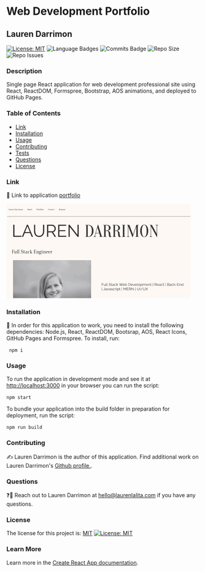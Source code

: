 # Web Development Portfolio
## Lauren Darrimon
[![License: MIT](https://img.shields.io/badge/License-MIT-yellow?style=for-the-badge&logo=appveyor)](https://opensource.org/licenses/MIT) ![Language Badges](https://img.shields.io/github/languages/top/laurenDarrimon/portfolio?style=for-the-badge&logo=appveyor) ![Commits Badge](https://img.shields.io/github/last-commit/laurenDarrimon/portfolio?style=for-the-badge&logo=appveyor) ![Repo Size](https://img.shields.io/github/repo-size/laurenDarrimon/portfolio?style=for-the-badge&logo=appveyor) ![Repo Issues](https://img.shields.io/github/issues/laurenDarrimon/portfolio?style=for-the-badge&logo=appveyor)
    
### Description
Single page React application for web development professional site using React, ReactDOM, Formspree, Bootstrap, AOS animations, and deployed to GitHub Pages. 

### Table of Contents

* [Link](#link)
* [Installation](#installation)
* [Usage](#usage)
* [Contributing](#contributing)
* [Tests](#tests)
* [Questions](#questions)
* [License](#license)


### Link 
🔗 
Link to application [portfolio](https://laurendarrimon.github.io/portfolio/)

![Gif of React portfolio site](public/assets/images/portfolio.gif)


### Installation
🔧
In order for this application to work, you need to install the following dependencies: Node.js, React, ReactDOM, Bootsrap, AOS, React Icons, GitHub Pages and Formspree. To install, run: 

~~~
 npm i 
~~~


### Usage 
To run the application in development mode and see it at [http://localhost:3000](http://localhost:3000) in your browser you can run the script: 

~~~
npm start 
~~~

To bundle your application into the build folder in preparation for deployment, run the script: 

~~~
npm run build 
~~~


### Contributing 
✍️ 
Lauren Darrimon is the author of this application. Find additional work on Lauren Darrimon's [Github profile.](http://github.com/laurenDarrimon).


### Questions
❓💌
Reach out to Lauren Darrimon at hello@laurenlalita.com if you have any questions. 

### License
The license for this project is: [MIT](https://opensource.org/licenses/MIT)
[![License: MIT](https://img.shields.io/badge/License-MIT-yellow?style=for-the-badge&logo=appveyor)](https://opensource.org/licenses/MIT)



### Learn More

Learn more in the [Create React App documentation](https://facebook.github.io/create-react-app/docs/getting-started).

